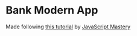 # Bank Modern App

Made following [this tutorial](https://www.youtube.com/watch?v=_oO4Qi5aVZs) by [JavaScript Mastery](https://www.youtube.com/@javascriptmastery)
